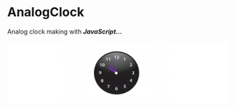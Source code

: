 # AnalogClock
 Analog clock making with <b><i>JavaScript...</i></b>
 <br/><br/>
 <img src="./analog.png">
